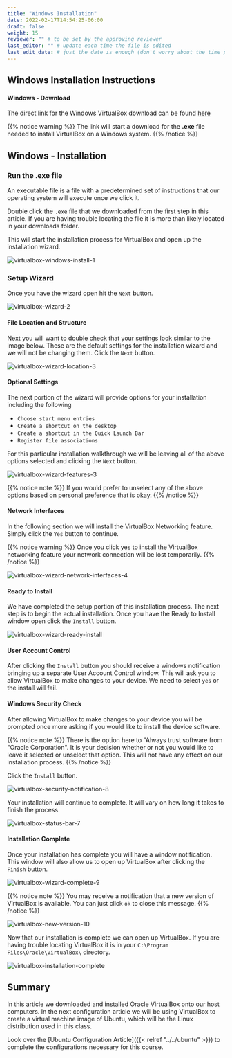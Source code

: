 ```yaml
---
title: "Windows Installation"
date: 2022-02-17T14:54:25-06:00
draft: false
weight: 15
reviewer: "" # to be set by the approving reviewer
last_editor: "" # update each time the file is edited
last_edit_date: # just the date is enough (don't worry about the time portion)
---
```


## Windows Installation Instructions

#### Windows - Download

The direct link for the Windows VirtualBox download can be found [here](https://download.virtualbox.org/virtualbox/6.1.28/VirtualBox-6.1.28-147628-Win.exe)

{{% notice warning %}}
The link will start a download for the **.exe** file needed to install VirtualBox on a Windows system.
{{% /notice %}}

## Windows - Installation

### Run the .exe file

An executable file is a file with a predetermined set of instructions that our operating system will execute once we click it.

Double click the `.exe` file that we downloaded from the first step in this article. If you are having trouble locating the file it is more than likely located in your downloads folder. 

This will start the installation process for VirtualBox and open up the installation wizard. 

![virtualbox-windows-install-1](pictures/virtualbox-windows-install-1.png?classes=border)

### Setup Wizard

Once you have the wizard open hit the `Next` button.

![virtualbox-wizard-2](pictures/virtualbox-wizard-2.png?classes=border)

#### File Location and Structure

Next you will want to double check that your settings look similar to the image below. These are the default settings for the installation wizard and we will not be changing them. Click the `Next` button.

![virtualbox-wizard-location-3](pictures/virtualbox-wizard-location-3.png?classes=border)

#### Optional Settings

The next portion of the wizard will provide options for your installation including the following

- `Choose start menu entries`
- `Create a shortcut on the desktop`
- `Create a shortcut in the Quick Launch Bar`
- `Register file associations`

For this particular installation walkthrough we will be leaving all of the above options selected and clicking the `Next` button.

![virtualbox-wizard-features-3](pictures/virtualbox-wizard-features-3.png?classes=border)
<!-- TODO: Decide whether or not we want to leave all options enabled or have the learner de-select all items. There is also the third option of letting them choose their own settings here -->

{{% notice note %}}
If you would prefer to unselect any of the above options based on personal preference that is okay.
{{% /notice %}}

#### Network Interfaces

In the following section we will install the VirtualBox Networking feature. Simply click the `Yes` button to continue.

{{% notice warning %}}
Once you click yes to install the VirtualBox networking feature your network connection will be lost temporarily.
{{% /notice %}}

![virtualbox-wizard-network-interfaces-4](pictures/virtualbox-wizard-network-interfaces-4.png?classes=border)

#### Ready to Install

We have completed the setup portion of this installation process. The next step is to begin the actual installation. Once you have the Ready to Install window open click the `Install` button.

![virtualbox-wizard-ready-install](pictures/virtualbox-wizard-ready-install-5.png?classes=border)

#### User Account Control

After clicking the `Install` button you should receive a windows notification bringing up a separate User Account Control window. This will ask you to allow VirtualBox to make changes to your device. We need to select `yes` or the install will fail.
<!-- TODO: Add picture of User Account Control Windows either from phone img or Virtualbox Windows Documentation -->

#### Windows Security Check
After allowing VirtualBox to make changes to your device you will be prompted once more asking if you would like to install the device software.

{{% notice note %}}
There is the option here to "Always trust software from "Oracle Corporation". It is your decision whether or not you would like to leave it selected or unselect that option. This will not have any effect on our installation process.
{{% /notice %}}

Click the `Install` button.

![virtualbox-security-notification-8](pictures/virtualbox-security-notification-8.png?classes=border)

Your installation will continue to complete. It will vary on how long it takes to finish the process.

![virtualbox-status-bar-7](pictures/virtualbox-status-bar-7.png?classes=border)

#### Installation Complete

Once your installation has complete you will have a window notification. This window will also allow us to open up VirtualBox after clicking the `Finish` button.

![virtualbox-wizard-complete-9](pictures/virtualbox-wizard-complete-9.png?classes=border)

{{% notice note %}}
You may receive a notification that a new version of VirtualBox is available. You can just click `ok` to close this message.
{{% /notice %}}

![virtualbox-new-version-10](pictures/virtualbox-new-version-10.png?classes=border&height=650px)

Now that our installation is complete we can open up VirtualBox. If you are having trouble locating VirtualBox it is in your `C:\Program Files\Oracle\VirtualBox\` directory.

![virtualbox-installation-complete](pictures/virtualbox-installation-complete.png?classes=border)
## Summary

In this article we downloaded and installed Oracle VirtualBox onto our host computers. In the next configuration article we will be using VirtualBox to create a virtual machine image of Ubuntu, which will be the Linux distribution used in this class.

Look over the [Ubuntu Configuration Article]({{< relref "../../ubuntu" >}}) to complete the configurations necessary for this course.